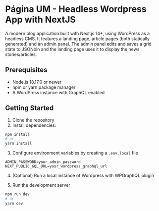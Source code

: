 # Página UM - Headless Wordpress App with NextJS

A modern blog application built with Next.js 14+, using WordPress as a headless CMS. It features a landing page, article pages (both statically generated) and an admin panel. The admin panel edits and saves a grid state to JSONbin and the landing page uses it to display the news stories/articles.

## Prerequisites

- Node.js 18.17.0 or newer
- npm or yarn package manager
- A WordPress instance with GraphQL enabled

## Getting Started

1. Clone the repository
2. Install dependencies:

```bash
npm install
# or
yarn install

```

3. Configure environment variables by creating a `.env.local` file

```
ADMIN_PASSWORD=your_admin_password
NEXT_PUBLIC_GQL_URL=your_wordpress_graphql_url
```

4. (Optional) Run a local instance of Wordpress with WPGraphQL plugin

5. Run the development server

```bash
npm run dev
# or
yarn dev

```
